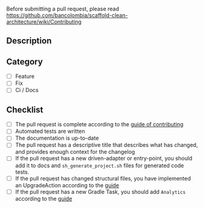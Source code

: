 Before submitting a pull request, please read
https://github.com/bancolombia/scaffold-clean-architecture/wiki/Contributing

## Description
<!--- Describe your changes in detail -->

## Category
- [ ] Feature
- [ ] Fix
- [ ] Ci / Docs

## Checklist
- [ ] The pull request is complete according to the [guide of contributing](https://github.com/bancolombia/scaffold-clean-architecture/wiki/Contributing)
- [ ] Automated tests are written
- [ ] The documentation is up-to-date
- [ ] The pull request has a descriptive title that describes what has changed, and provides enough context for the changelog
- [ ] If the pull request has a new driven-adapter or entry-point, you should add it to docs and `sh_generate_project.sh` files for generated code tests.
- [ ] If the pull request has changed structural files, you have implemented an UpgradeAction according to the [guide](https://github.com/bancolombia/scaffold-clean-architecture/wiki/Contributing#upgradeaction)
- [ ] If the pull request has a new Gradle Task, you should add `Analytics` according to the [guide](https://github.com/bancolombia/scaffold-clean-architecture/wiki/Contributing#analytics)
